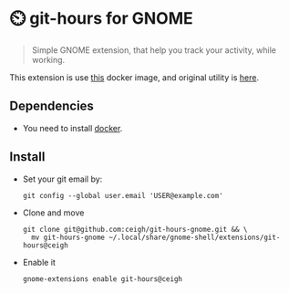 # ⏲️ git-hours for GNOME

> Simple GNOME extension, that help you 
> track your activity, while working.

This extension is use
[this](https://github.com/linuxjuggler/git-hours)
docker image, and original utility is
[here](https://github.com/kimmobrunfeldt/git-hours).


## Dependencies
- You need to install [docker](https://hub.docker.com/search?q=&type=edition&offering=community&operating_system=linux).


## Install

- Set your git email by:
  ```shell
  git config --global user.email 'USER@example.com'
  ```

- Clone and move
  ```shell
  git clone git@github.com:ceigh/git-hours-gnome.git && \
    mv git-hours-gnome ~/.local/share/gnome-shell/extensions/git-hours@ceigh
  ```

- Enable it
  ```shell
  gnome-extensions enable git-hours@ceigh
  ```
